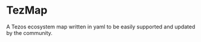 # TezMap
A Tezos ecosystem map written in yaml to be easily supported and updated by the community. 
